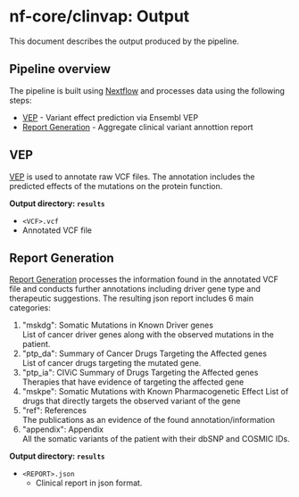 # nf-core/clinvap: Output

This document describes the output produced by the pipeline.

<!-- TODO nf-core: Write this documentation describing your workflow's output -->

## Pipeline overview
The pipeline is built using [Nextflow](https://www.nextflow.io/)
and processes data using the following steps:

* [VEP](#vep) - Variant effect prediction via Ensembl VEP
* [Report Generation](#report) - Aggregate clinical variant annottion report

## VEP
[VEP](https://www.ensembl.org/info/docs/tools/vep/script/vep_options.html) is used to annotate raw VCF files. The annotation includes the predicted effects of the mutations on the protein function. 

**Output directory: `results`**

*  `<VCF>.vcf`
  * Annotated VCF file 

## Report Generation
[Report Generation](#report) processes the information found in the annotated VCF file and conducts further annotations including driver gene type and therapeutic suggestions. 
The resulting json report includes 6 main categories:

1. "mskdg": Somatic Mutations in Known Driver genes  
	List of cancer driver genes along with the observed mutations in the patient. 
2. "ptp_da": Summary of Cancer Drugs Targeting the Affected genes  
	List of cancer drugs targeting the mutated gene. 
3. "ptp_ia": CIViC Summary of Drugs Targeting the Affected genes  
	Therapies that have evidence of targeting the affected gene
4. "mskpe": Somatic Mutations with Known Pharmacogenetic Effect
	List of drugs that directly targets the observed variant of the gene  
5. "ref": References  
	The publications as an evidence of the found annotation/information
6. "appendix": Appendix  
	All the somatic variants of the patient with their dbSNP and COSMIC IDs.


**Output directory: `results`**

* `<REPORT>.json`
  * Clinical report in json format. 

